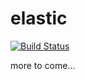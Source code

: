 elastic
=======

[![Build Status](https://api.travis-ci.org/SChamberlain/elastic.png)](https://travis-ci.org/SChamberlain/elastic)

more to come...